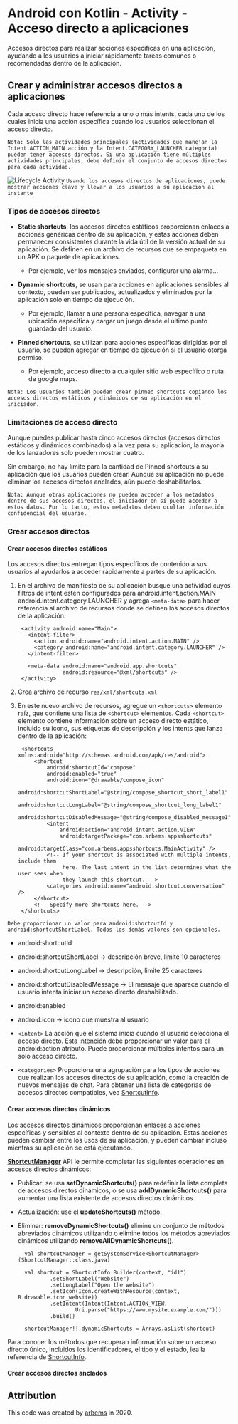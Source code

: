 # Android con Kotlin - Activity - Acceso directo a aplicaciones

Accesos directos para realizar acciones específicas en una aplicación, ayudando a los usuarios a iniciar rápidamente tareas comunes o recomendadas dentro de la aplicación.

## Crear y administrar accesos directos a aplicaciones

Cada acceso directo hace referencia a uno o más intents, cada uno de los cuales inicia una acción específica cuando los usuarios seleccionan el acceso directo.

`Nota: Solo las actividades principales (actividades que manejan la Intent.ACTION_MAIN acción y la Intent.CATEGORY_LAUNCHER categoría) pueden tener accesos directos. Si una aplicación tiene múltiples actividades principales, debe definir el conjunto de accesos directos para cada actividad.`

![Lifecycle Activity](https://github.com/arbems/Android-with-Kotlin-Activity/blob/master/activity-(shortcuts-to-apps)/0001.png)
`Usando los accesos directos de aplicaciones, puede mostrar acciones clave y llevar a los usuarios a su aplicación al instante`

### Tipos de accesos directos

* **Static shortcuts**, los accesos directos estáticos proporcionan enlaces a acciones genéricas dentro de su aplicación, y estas acciones deben permanecer consistentes durante la vida útil de la versión actual de su aplicación. Se definen en un archivo de recursos que se empaqueta en un APK o paquete de aplicaciones.
    * Por ejemplo, ver los mensajes enviados, configurar una alarma...
    
* **Dynamic shortcuts**, se usan para acciones en aplicaciones sensibles al contexto, pueden ser publicados, actualizados y eliminados por la aplicación solo en tiempo de ejecución.
    * Por ejemplo, llamar a una persona específica, navegar a una ubicación específica y cargar un juego desde el último punto guardado del usuario.
    
* **Pinned shortcuts**, se utilizan para acciones específicas dirigidas por el usuario, se pueden agregar en tiempo de ejecución si el usuario otorga permiso.
    * Por ejemplo, acceso directo a cualquier sitio web específico o ruta de google maps.

`Nota: Los usuarios también pueden crear pinned shortcuts copiando los accesos directos estáticos y dinámicos de su aplicación en el iniciador.`

### Limitaciones de acceso directo

Aunque puedes publicar hasta cinco accesos directos (accesos directos estáticos y dinámicos combinados) a la vez para su aplicación, la mayoría de los lanzadores solo pueden mostrar cuatro.

Sin embargo, no hay límite para la cantidad de Pinned shortcuts a su aplicación que los usuarios pueden crear. Aunque su aplicación no puede eliminar los accesos directos anclados, aún puede deshabilitarlos.

`Nota: Aunque otras aplicaciones no pueden acceder a los metadatos dentro de sus accesos directos, el iniciador en sí puede acceder a estos datos. Por lo tanto, estos metadatos deben ocultar información confidencial del usuario.`

### Crear accesos directos

#### Crear accesos directos estáticos
Los accesos directos entregan tipos específicos de contenido a sus usuarios al ayudarlos a acceder rápidamente a partes de su aplicación.
    
1. En el archivo de manifiesto de su aplicación busque una actividad cuyos filtros de intent estén configurados para android.intent.action.MAIN android.intent.category.LAUNCHER
   y agrega `<meta-data>` para hacer referencia al archivo de recursos donde se definen los accesos directos de la aplicación.
       
        <activity android:name="Main">
          <intent-filter>
            <action android:name="android.intent.action.MAIN" />
            <category android:name="android.intent.category.LAUNCHER" />
          </intent-filter>
          
          <meta-data android:name="android.app.shortcuts"
                     android:resource="@xml/shortcuts" /> 
        </activity>
2. Crea archivo de recurso `res/xml/shortcuts.xml`
    
3. En este nuevo archivo de recursos, agregue un `<shortcuts>` elemento raíz, que contiene una lista de `<shortcut>` elementos. Cada `<shortcut>` elemento contiene información sobre un acceso directo estático, incluido su icono, sus etiquetas de descripción y los intents que lanza dentro de la aplicación:

        <shortcuts xmlns:android="http://schemas.android.com/apk/res/android">
            <shortcut
                android:shortcutId="compose"
                android:enabled="true"
                android:icon="@drawable/compose_icon"
                android:shortcutShortLabel="@string/compose_shortcut_short_label1"
                android:shortcutLongLabel="@string/compose_shortcut_long_label1"
                android:shortcutDisabledMessage="@string/compose_disabled_message1">
                <intent
                    android:action="android.intent.action.VIEW"
                    android:targetPackage="com.arbems.appsshortcuts"
                    android:targetClass="com.arbems.appsshortcuts.MainActivity" />
                <!-- If your shortcut is associated with multiple intents, include them
                     here. The last intent in the list determines what the user sees when
                     they launch this shortcut. -->
                <categories android:name="android.shortcut.conversation" />
            </shortcut>
            <!-- Specify more shortcuts here. -->
        </shortcuts>

`Debe proporcionar un valor para android:shortcutId y android:shortcutShortLabel. Todos los demás valores son opcionales.`

* android:shortcutId
* android:shortcutShortLabel -> descripción breve, limite 10 caracteres
* android:shortcutLongLabel -> descripción, limite 25 caracteres
* android:shortcutDisabledMessage -> El mensaje que aparece cuando el usuario intenta iniciar un acceso directo deshabilitado.
* android:enabled
* android:icon -> icono que muestra al usuario

* `<intent>` La acción que el sistema inicia cuando el usuario selecciona el acceso directo. Esta intención debe proporcionar un valor para el android:action atributo. Puede proporcionar múltiples intentos para un solo acceso directo.
* `<categories>` Proporciona una agrupación para los tipos de acciones que realizan los accesos directos de su aplicación, como la creación de nuevos mensajes de chat. Para obtener una lista de categorías de accesos directos compatibles, vea [ShortcutInfo](https://developer.android.com/reference/android/content/pm/ShortcutInfo).

#### Crear accesos directos dinámicos

Los accesos directos dinámicos proporcionan enlaces a acciones específicas y sensibles al contexto dentro de su aplicación. Estas acciones pueden cambiar entre los usos de su aplicación, y pueden cambiar incluso mientras su aplicación se está ejecutando.

**[ShortcutManager](https://developer.android.com/reference/android/content/pm/ShortcutManager)** API le permite completar las siguientes operaciones en accesos directos dinámicos:

* Publicar: se usa **setDynamicShortcuts()** para redefinir la lista completa de accesos directos dinámicos, o se usa **addDynamicShortcuts()** para aumentar una lista existente de accesos directos dinámicos.
* Actualización: use el **updateShortcuts()** método.
* Eliminar: **removeDynamicShortcuts()** elimine un conjunto de métodos abreviados dinámicos utilizando o elimine todos los métodos abreviados dinámicos utilizando **removeAllDynamicShortcuts()**.

        val shortcutManager = getSystemService<ShortcutManager>(ShortcutManager::class.java)
        
        val shortcut = ShortcutInfo.Builder(context, "id1")
                .setShortLabel("Website")
                .setLongLabel("Open the website")
                .setIcon(Icon.createWithResource(context, R.drawable.icon_website))
                .setIntent(Intent(Intent.ACTION_VIEW,
                        Uri.parse("https://www.mysite.example.com/")))
                .build()
        
        shortcutManager!!.dynamicShortcuts = Arrays.asList(shortcut)

Para conocer los métodos que recuperan información sobre un acceso directo único, incluidos los identificadores, el tipo y el estado, lea la referencia de [ShortcutInfo](https://developer.android.com/reference/android/content/pm/ShortcutInfo).

#### Crear accesos directos anclados




## Attribution

This code was created by [arbems](https://github.com/arbems) in 2020.